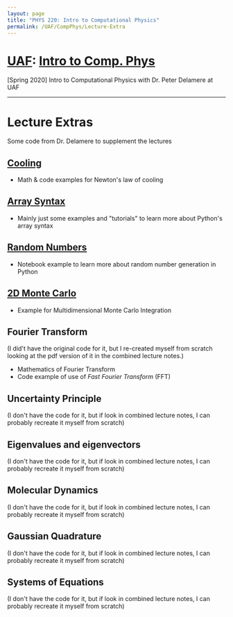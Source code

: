 ```yaml
---
layout: page
title: "PHYS 220: Intro to Computational Physics"
permalink: /UAF/CompPhys/Lecture-Extra
---
```


# [UAF](../../UAF.md): [Intro to Comp. Phys](CompPhys.md)
[Spring 2020] Intro to Computational Physics with Dr. Peter Delamere at UAF

---

# Lecture Extras

Some code from Dr. Delamere to supplement the lectures

## [Cooling](Lecture-Extra/Cooling.html)

- Math & code examples for Newton's law of cooling

## [Array Syntax](Lecture-Extra/Array_syntax.html)

- Mainly just some examples and "tutorials" to learn more about Python's array syntax

## [Random Numbers](Lecture-Extra/Random_numbers.html)

- Notebook example to learn more about random number generation in Python

## [2D Monte Carlo](Lecture-Extra/2D_Monte_Carlo.html)

- Example for Multidimensional Monte Carlo Integration

## Fourier Transform

(I did't have the original code for it, but I re-created myself from scratch looking at the pdf version of it in the combined lecture notes.)

- Mathematics of Fourier Transform
- Code example of use of *Fast Fourier Transform* (FFT)

## Uncertainty Principle

(I don't have the code for it, but if look in combined lecture notes, I can probably recreate it myself from scratch)

## Eigenvalues and eigenvectors

(I don't have the code for it, but if look in combined lecture notes, I can probably recreate it myself from scratch)

## Molecular Dynamics

(I don't have the code for it, but if look in combined lecture notes, I can probably recreate it myself from scratch)

## Gaussian Quadrature

(I don't have the code for it, but if look in combined lecture notes, I can probably recreate it myself from scratch)

## Systems of Equations

(I don't have the code for it, but if look in combined lecture notes, I can probably recreate it myself from scratch)
